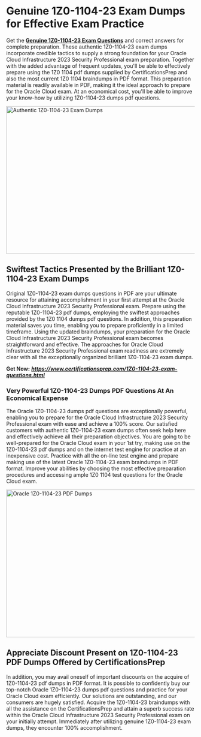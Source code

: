<h1><strong>Genuine 1Z0-1104-23 Exam Dumps for Effective Exam Practice</strong></h1>
<p>Get the <a href="https://www.certificationsprep.com/1Z0-1104-23-exam-questions.html"><strong>Genuine 1Z0-1104-23 Exam Questions</strong></a> and correct answers for complete preparation. These authentic 1Z0-1104-23 exam dumps incorporate credible tactics to supply a strong foundation for your Oracle Cloud Infrastructure 2023 Security Professional exam preparation. Together with the added advantage of frequent updates, you'll be able to effectively prepare using the 1Z0 1104 pdf dumps supplied by CertificationsPrep and also the most current 1Z0 1104 braindumps in PDF format. This preparation material is readily available in PDF, making it the ideal approach to prepare for the Oracle Cloud exam. At an economical cost, you'll be able to improve your know-how by utilizing 1Z0-1104-23 dumps pdf questions.</p>
<p><img src="https://i.imgur.com/XTkKqDV.png" alt="Authentic 1Z0-1104-23 Exam Dumps" width="700" height="394" /></p>
<h2><strong>Swiftest Tactics Presented by the Brilliant 1Z0-1104-23 Exam Dumps</strong></h2>
<p>Original 1Z0-1104-23 exam dumps questions in PDF are your ultimate resource for attaining accomplishment in your first attempt at the Oracle Cloud Infrastructure 2023 Security Professional exam. Prepare using the reputable 1Z0-1104-23 pdf dumps, employing the swiftest approaches provided by the 1Z0 1104 dumps pdf questions. In addition, this preparation material saves you time, enabling you to prepare proficiently in a limited timeframe. Using the updated braindumps, your preparation for the Oracle Cloud Infrastructure 2023 Security Professional exam becomes straightforward and effective. The approaches for Oracle Cloud Infrastructure 2023 Security Professional exam readiness are extremely clear with all the exceptionally organized brilliant 1Z0-1104-23 exam dumps.</p>
<p><strong>Get Now:</strong>&nbsp;<strong><a href="https://www.certificationsprep.com/1Z0-1104-23-exam-questions.html"><em>https://www.certificationsprep.com/1Z0-1104-23-exam-questions.html</em></a></strong></p>
<h3><strong>Very Powerful 1Z0-1104-23 Dumps PDF Questions At An Economical Expense</strong></h3>
<p>The Oracle 1Z0-1104-23 dumps pdf questions are exceptionally powerful, enabling you to prepare for the Oracle Cloud Infrastructure 2023 Security Professional exam with ease and achieve a 100% score. Our satisfied customers with authentic 1Z0-1104-23 exam dumps often seek help here and effectively achieve all their preparation objectives. You are going to be well-prepared for the Oracle Cloud exam in your 1st try, making use on the 1Z0-1104-23 pdf dumps and on the internet test engine for practice at an inexpensive cost. Practice with all the on-line test engine and prepare making use of the latest Oracle 1Z0-1104-23 exam braindumps in PDF format. Improve your abilities by choosing the most effective preparation procedures and accessing ample 1Z0 1104 test questions for the Oracle Cloud exam.</p>
<p><a href="https://www.certificationsprep.com/1Z0-1104-23-exam-questions.html"><img src="https://i.imgur.com/DQYUJ45.png" alt="Oracle 1Z0-1104-23 PDF Dumps" width="700" height="394" /></a></p>
<h2><strong>Appreciate Discount Present on 1Z0-1104-23 PDF Dumps Offered by CertificationsPrep</strong></h2>
<p>In addition, you may avail oneself of important discounts on the acquire of 1Z0-1104-23 pdf dumps in PDF format. It is possible to confidently buy our top-notch Oracle 1Z0-1104-23 dumps pdf questions and practice for your Oracle Cloud exam efficiently. Our solutions are outstanding, and our consumers are hugely satisfied. Acquire the 1Z0-1104-23 braindumps with all the assistance on the CertificationsPrep and attain a superb success rate within the Oracle Cloud Infrastructure 2023 Security Professional exam on your initially attempt. Immediately after utilizing genuine 1Z0-1104-23 exam dumps, they encounter 100% accomplishment.</p>
